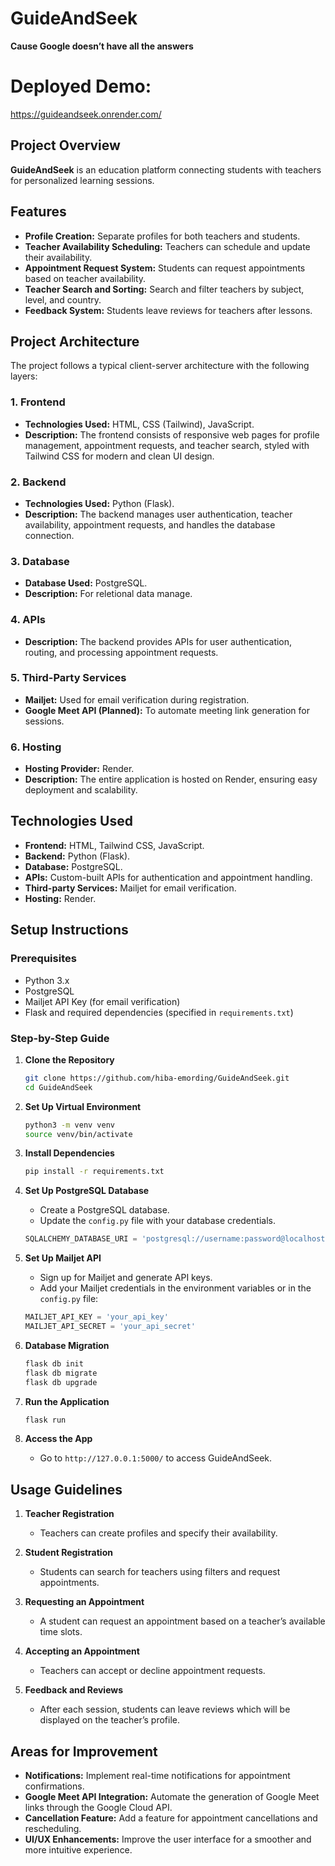 # GuideAndSeek  
**Cause Google doesn’t have all the answers**

# Deployed Demo:
https://guideandseek.onrender.com/

## Project Overview
**GuideAndSeek** is an education platform connecting students with teachers for personalized learning sessions.

## Features
- **Profile Creation:** Separate profiles for both teachers and students.
- **Teacher Availability Scheduling:** Teachers can schedule and update their availability.
- **Appointment Request System:** Students can request appointments based on teacher availability.
- **Teacher Search and Sorting:** Search and filter teachers by subject, level, and country.
- **Feedback System:** Students leave reviews for teachers after lessons.


## Project Architecture
The project follows a typical client-server architecture with the following layers:

### 1. **Frontend**
- **Technologies Used:** HTML, CSS (Tailwind), JavaScript.
- **Description:** The frontend consists of responsive web pages for profile management, appointment requests, and teacher search, styled with Tailwind CSS for modern and clean UI design.

### 2. **Backend**
- **Technologies Used:** Python (Flask).
- **Description:** The backend manages user authentication, teacher availability, appointment requests, and handles the database connection.

### 3. **Database**
- **Database Used:** PostgreSQL.
- **Description:** For reletional data manage.

### 4. **APIs**
- **Description:** The backend provides APIs for user authentication, routing, and processing appointment requests.

### 5. **Third-Party Services**
- **Mailjet:** Used for email verification during registration.
- **Google Meet API (Planned):** To automate meeting link generation for sessions.

### 6. **Hosting**
- **Hosting Provider:** Render.
- **Description:** The entire application is hosted on Render, ensuring easy deployment and scalability.


## Technologies Used
- **Frontend:** HTML, Tailwind CSS, JavaScript.
- **Backend:** Python (Flask).
- **Database:** PostgreSQL.
- **APIs:** Custom-built APIs for authentication and appointment handling.
- **Third-party Services:** Mailjet for email verification.
- **Hosting:** Render.


## Setup Instructions

### Prerequisites
- Python 3.x
- PostgreSQL
- Mailjet API Key (for email verification)
- Flask and required dependencies (specified in `requirements.txt`)

### Step-by-Step Guide

1. **Clone the Repository**
   ```bash
   git clone https://github.com/hiba-emording/GuideAndSeek.git
   cd GuideAndSeek
   ```

2. **Set Up Virtual Environment**
   ```bash
   python3 -m venv venv
   source venv/bin/activate
   ```

3. **Install Dependencies**
   ```bash
   pip install -r requirements.txt
   ```

4. **Set Up PostgreSQL Database**
   - Create a PostgreSQL database.
   - Update the `config.py` file with your database credentials.
   ```python
   SQLALCHEMY_DATABASE_URI = 'postgresql://username:password@localhost/your_db_name'
   ```

5. **Set Up Mailjet API**
   - Sign up for Mailjet and generate API keys.
   - Add your Mailjet credentials in the environment variables or in the `config.py` file:
   ```python
   MAILJET_API_KEY = 'your_api_key'
   MAILJET_API_SECRET = 'your_api_secret'
   ```

6. **Database Migration**
   ```bash
   flask db init
   flask db migrate
   flask db upgrade
   ```

7. **Run the Application**
   ```bash
   flask run
   ```

8. **Access the App**
   - Go to `http://127.0.0.1:5000/` to access GuideAndSeek.


## Usage Guidelines

1. **Teacher Registration**
   - Teachers can create profiles and specify their availability.
   
2. **Student Registration**
   - Students can search for teachers using filters and request appointments.
   
3. **Requesting an Appointment**
   - A student can request an appointment based on a teacher’s available time slots.
   
4. **Accepting an Appointment**
   - Teachers can accept or decline appointment requests.
   
5. **Feedback and Reviews**
   - After each session, students can leave reviews which will be displayed on the teacher’s profile.


## Areas for Improvement
- **Notifications:** Implement real-time notifications for appointment confirmations.
- **Google Meet API Integration:** Automate the generation of Google Meet links through the Google Cloud API.
- **Cancellation Feature:** Add a feature for appointment cancellations and rescheduling.
- **UI/UX Enhancements:** Improve the user interface for a smoother and more intuitive experience.

